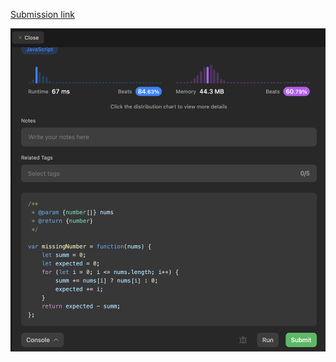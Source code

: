 [Submission link](https://leetcode.com/problems/missing-number/solutions/3201677/missing-number-javascript-solution-using-arithmetic-summation/)

![image info](./screen.png)

